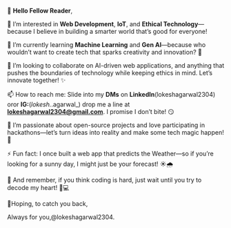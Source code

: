 👋 **Hello Fellow Reader**,

👀 I’m interested in **Web Development**, **IoT**, and **Ethical Technology**—because I believe in building a smarter world that’s good for everyone! 

🌱 I’m currently learning **Machine Learning** and **Gen AI**—because who wouldn’t want to create tech that sparks creativity and innovation? 🎨

💞️ I’m looking to collaborate on AI-driven web applications, and anything that pushes the boundaries of technology while keeping ethics in mind. Let’s innovate together! ✨

📫 How to reach me: Slide into my **DMs** on **LinkedIn**(lokeshagarwal2304) oror **IG:**(_lokesh._.agarwal_) drop me a line at **lokeshagarwal2304@gmail.com**. I promise I don’t bite! 😏

🔧 I’m passionate about open-source projects and love participating in hackathons—let’s turn ideas into reality and make some tech magic happen! 🚀

⚡ Fun fact: I once built a web app that predicts the Weather—so if you’re looking for a sunny day, I might just be your forecast! ☀️🌧️

💌 And remember, if you think coding is hard, just wait until you try to decode my heart! 💖💻

🍾Hoping, to catch you back,

Always for you,@lokeshagarwal2304.

